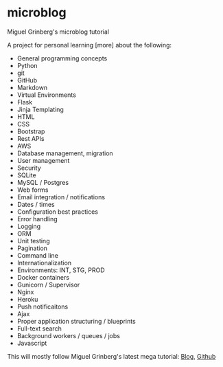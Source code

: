 # microblog
Miguel Grinberg's microblog tutorial

A project for personal learning [more] about the following:

* General programming concepts
* Python
* git
* GitHub
* Markdown
* Virtual Environments
* Flask
* Jinja Templating
* HTML
* CSS
* Bootstrap
* Rest APIs
* AWS
* Database management, migration
* User management
* Security
* SQLite
* MySQL / Postgres
* Web forms
* Email integration / notifications
* Dates / times
* Configuration best practices
* Error handling
* Logging
* ORM
* Unit testing
* Pagination
* Command line
* Internationalization
* Environments: INT, STG, PROD
* Docker containers
* Gunicorn / Supervisor
* Nginx
* Heroku
* Push notificaitons
* Ajax
* Proper application structuring / blueprints
* Full-text search
* Background workers / queues / jobs
* Javascript

This will mostly follow Miguel Grinberg's latest mega tutorial: [Blog](https://www.miguelgrinberg.com), [Github](https://github.com/miguelgrinberg/microblog)